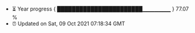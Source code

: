 - ⏳ Year progress { ███████████████████████▁▁▁▁▁▁▁ } 77.07 %
- ⏰ Updated on Sat, 09 Oct 2021 07:18:34 GMT

